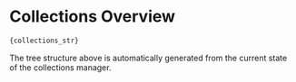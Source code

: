 # Collections Overview

```python
{collections_str}
```

The tree structure above is automatically generated from the current state of the collections manager.
